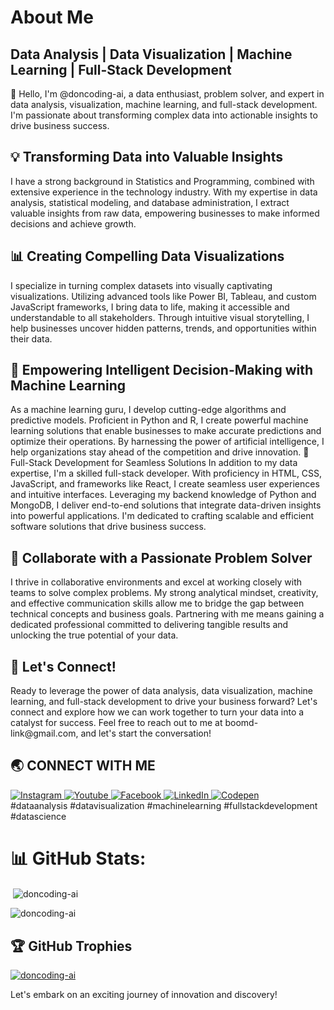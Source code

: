 <h1> About Me</h2>
<h2>Data Analysis | Data Visualization | Machine Learning | Full-Stack Development</h2>
👋 Hello, I'm @doncoding-ai, a data enthusiast, problem solver, and expert in data analysis, visualization, machine learning, and full-stack development. I'm passionate about transforming complex data into actionable insights to drive business success.

<h2>💡 Transforming Data into Valuable Insights</h2>
I have a strong background in Statistics and Programming, combined with extensive experience in the technology industry. With my expertise in data analysis, statistical modeling, and database administration, I extract valuable insights from raw data, empowering businesses to make informed decisions and achieve growth.

<h2> 📊 Creating Compelling Data Visualizations</h2>
I specialize in turning complex datasets into visually captivating visualizations. Utilizing advanced tools like Power BI, Tableau, and custom JavaScript frameworks, I bring data to life, making it accessible and understandable to all stakeholders. Through intuitive visual storytelling, I help businesses uncover hidden patterns, trends, and opportunities within their data.

<h2>🤖 Empowering Intelligent Decision-Making with Machine Learning</h2>
As a machine learning guru, I develop cutting-edge algorithms and predictive models. Proficient in Python and R, I create powerful machine learning solutions that enable businesses to make accurate predictions and optimize their operations. By harnessing the power of artificial intelligence, I help organizations stay ahead of the competition and drive innovation.

</h2>🚀 Full-Stack Development for Seamless Solutions</h2>
In addition to my data expertise, I'm a skilled full-stack developer. With proficiency in HTML, CSS, JavaScript, and frameworks like React, I create seamless user experiences and intuitive interfaces. Leveraging my backend knowledge of Python and MongoDB, I deliver end-to-end solutions that integrate data-driven insights into powerful applications. I'm dedicated to crafting scalable and efficient software solutions that drive business success.

<h2>💼 Collaborate with a Passionate Problem Solver</h2>
I thrive in collaborative environments and excel at working closely with teams to solve complex problems. My strong analytical mindset, creativity, and effective communication skills allow me to bridge the gap between technical concepts and business goals. Partnering with me means gaining a dedicated professional committed to delivering tangible results and unlocking the true potential of your data.

<h2>📩 Let's Connect!</h2>
Ready to leverage the power of data analysis, data visualization, machine learning, and full-stack development to drive your business forward? Let's connect and explore how we can work together to turn your data into a catalyst for success. Feel free to reach out to me at boomd-link@gmail.com, and let's start the conversation!


## 🌏 **CONNECT WITH ME**

<a href="https://instagram.com/don_elito?igshid=ZDc4ODBmNjlmNQ=="> 
    <img src="https://img.shields.io/badge/Instagram-E4405F?style=for-the-badge&logo=instagram&logoColor=white" title="Instagram"  alt="Instagram"/>
</a>
<a href="https://www.youtube.com/channel/UC-awr2ZahVgm2zsm70fzfLA"> 
    <img src="https://img.shields.io/badge/YouTube-FF0000?style=for-the-badge&logo=youtube&logoColor=white" title="Youtube"  alt="Youtube"/>
</a>
<!-- <a href="mailto:elito1236@gmail.com"> 
    <img src="https://img.shields.io/badge/Gmail-D14836?style=for-the-badge&logo=gmail&logoColor=white" title="Gmail"  alt="Gmail"/>
</a> -->
<!-- <a href="https://www.github.com/doncoding-ai"> 
    <img src="https://img.shields.io/badge/GitHub-100000?style=for-the-badge&logo=github&logoColor=white" title="GitHub"  alt="GitHub"/>
</a> -->
<!-- <a href="https://twitter.com/Don_elito"> 
    <img src="https://img.shields.io/badge/Twitter-1DA1F2?style=for-the-badge&logo=twitter&logoColor=white" title="Twitter"  alt="Twitter"/>
</a> -->
<a href="https://www.facebook.com/elijah.ndeto.3/"> 
    <img src="https://img.shields.io/badge/Facebook-%231877F2.svg?style=for-the-badge&logo=Facebook&logoColor=white" title="Facebook"  alt="Facebook"/>
</a>
<a  href="https://www.linkedin.com/in/elito0905/">
    <img src="https://img.shields.io/badge/LinkedIn-0077B5?style=for-the-badge&logo=linkedin&logoColor=white" title="LinkedIn"  alt="LinkedIn"/>
</a>
<a href="https://codepen.io/codingstella"> 
    <img src="https://img.shields.io/badge/Codepen-000000?style=for-the-badge&logo=codepen&logoColor=white" title="Codepen"  alt="Codepen"/>
</a>
<br />
#dataanalysis #datavisualization #machinelearning #fullstackdevelopment #datascience


# 📊 GitHub Stats:
<p>&nbsp;<img align="center" src="https://github-readme-stats.vercel.app/api?username=doncoding-ai&show_icons=true&locale=en" alt="doncoding-ai" /></p>

<p><img align="center" src="https://github-readme-streak-stats.herokuapp.com/?user=doncoding-ai&" alt="doncoding-ai" /></p>

## 🏆 GitHub Trophies
<p align="left"> <a href="https://github.com/ryo-ma/github-profile-trophy"><img src="https://github-profile-trophy.vercel.app/?username=doncoding-ai" alt="doncoding-ai" /></a> </p>

Let's embark on an exciting journey of innovation and discovery!
<!---
doncoding-ai/doncoding-ai is a ✨ special ✨ repository because its `README.md` (this file) appears on your GitHub profile.
You can click the Preview link to take a look at your changes.
--->
